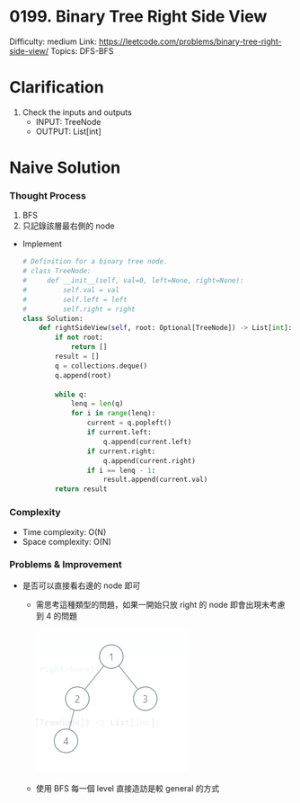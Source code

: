 # 0199. Binary Tree Right Side View

Difficulty: medium
Link: https://leetcode.com/problems/binary-tree-right-side-view/
Topics: DFS-BFS

# Clarification

1. Check the inputs and outputs
    - INPUT: TreeNode
    - OUTPUT: List[int]

# Naive Solution

### Thought Process

1. BFS
2. 只記錄該層最右側的 node
- Implement
    
    ```python
    # Definition for a binary tree node.
    # class TreeNode:
    #     def __init__(self, val=0, left=None, right=None):
    #         self.val = val
    #         self.left = left
    #         self.right = right
    class Solution:
        def rightSideView(self, root: Optional[TreeNode]) -> List[int]:
            if not root:
                return []
            result = []
            q = collections.deque()
            q.append(root)
            
            while q:
                lenq = len(q)
                for i in range(lenq):
                    current = q.popleft()
                    if current.left:
                        q.append(current.left)
                    if current.right:
                        q.append(current.right)
                    if i == lenq - 1:
                        result.append(current.val)
            return result
    ```
    

### Complexity

- Time complexity: O(N)
- Space complexity: O(N)

### Problems & Improvement

- 是否可以直接看右邊的 node 即可
    - 需思考這種類型的問題，如果一開始只放 right 的 node 即會出現未考慮到 4 的問題
        
        ![Untitled](./Untitled.png)
        
    - 使用 BFS 每一個 level 直接造訪是較 general 的方式